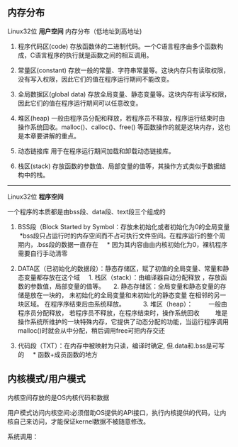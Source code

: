 ## 内存分布

Linux32位 **用户空间** 内存分布（低地址到高地址)

1. 程序代码区(code)
    存放函数体的二进制代码。一个C语言程序由多个函数构成，C语言程序的执行就是函数之间的相互调用。
2. 常量区(constant)
    存放一般的常量、字符串常量等。这块内存只有读取权限，没有写入权限，因此它们的值在程序运行期间不能改变。

3. 全局数据区(global data)
    存放全局变量、静态变量等。这块内存有读写权限，因此它们的值在程序运行期间可以任意改变。

4. 堆区(heap)
    一般由程序员分配和释放，若程序员不释放，程序运行结束时由操作系统回收。malloc()、calloc()、free() 等函数操作的就是这块内存，这也是本章要讲解的重点。

5. 动态链接库
    用于在程序运行期间加载和卸载动态链接库。

6. 栈区(stack)
    存放函数的参数值、局部变量的值等，其操作方式类似于数据结构中的栈。

---

Linux32位 **程序空间**

一个程序的本质都是由bss段、data段、text段三个组成的

1. BSS段（Block Started by Symbol：存放未初始化或者初始化为0的全局变量
    *bss段只占运行时的内存空间而不占可执行文件空间。在程序运行的整个周期内，.bss段的数据一直存在
    * 因为其内容由由内核初始化为0，裸机程序需要自行手动清零

2. DATA区（已初始化的数据段）：静态存储区，赋了初值的全局变量、常量和静态变量都存放在这个域
    1. 栈区（stack）：由编译器自动分配释放 ，存放函数的参数值，局部变量的值等。
    2. 静态存储区：全局变量和静态变量的存储是放在一块的， 未初始化的全局变量和未初始化的静态变量 在相邻的另一块区域。 在程序序结束后由系统释放。　　
    3. 堆区（heap）：
        一般由程序员分配释放， 若程序员不释放，在程序结束时，操作系统回收
        堆是操作系统所维护的一块特殊内存，它提供了动态分配的功能，当运行程序调用malloc()时就会从中分配，稍后调用free可把内存交还

3. 代码段（TXT）：在内存中被映射为只读，编译时确定, 但.data和.bss是可写的
    * 函数+成员函数的地方

## 内核模式/用户模式

内核空间存放的是OS内核代码和数据

用户模式访问内核空间:必须借助OS提供的API接口，执行内核提供的代码，让内核自己来访问，才能保证kernel数据不被随意修改。

系统调用：

